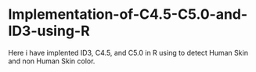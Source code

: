 # Implementation-of-C4.5-C5.0-and-ID3-using-R

Here i have implented ID3, C4.5, and C5.0 in R using to detect Human Skin and non Human Skin color.
